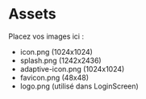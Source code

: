 # Assets

Placez vos images ici :
- icon.png (1024x1024)
- splash.png (1242x2436)
- adaptive-icon.png (1024x1024)
- favicon.png (48x48)
- logo.png (utilisé dans LoginScreen)
